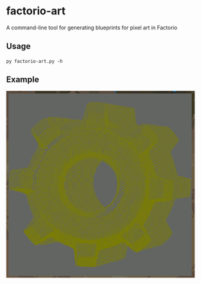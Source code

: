 # factorio-art
A command-line tool for generating blueprints for pixel art in Factorio

## Usage

`py factorio-art.py -h`

## Example

![](readme.png)	


